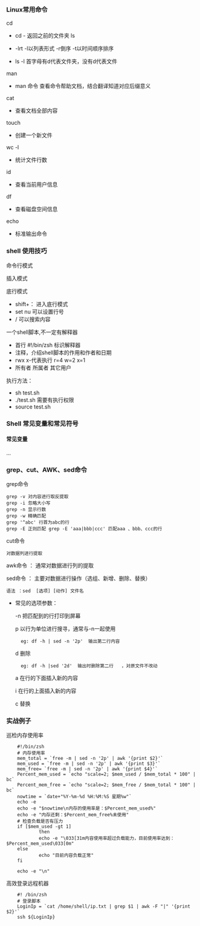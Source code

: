 ### Linux常用命令

cd 

* cd - 返回之前的文件夹
ls

* -lrt -l以列表形式 -r倒序 -t以时间顺序排序
* ls -l 首字母有d代表文件夹，没有d代表文件

man 

*  man 命令  查看命令帮助文档，结合翻译知道对应后缀意义

cat
 
 * 查看文档全部内容

touch
 
 * 创建一个新文件

wc -l
 
 * 统计文件行数

id

* 查看当前用户信息

df

* 查看磁盘空间信息

echo

* 标准输出命令

### shell 使用技巧

命令行模式

插入模式

底行模式

* shift+： 进入底行模式
* set nu 可以设置行号
* / 可以搜索内容

一个shell脚本,不一定有解释器

* 首行 #!/bin/zsh 标识解释器
* 注释，介绍shell脚本的作用和作者和日期
* rwx x-代表执行 r=4 w=2 x=1
* 所有者 所属者 其它用户

执行方法：

* sh test.sh
* ./test.sh 需要有执行权限
* source test.sh

### Shell 常见变量和常见符号

#### 常见变量

...

### grep、cut、AWK、sed命令

grep命令

```
grep -v 对内容进行取反提取
grep -i 忽略大小写
grep -n 显示行数
grep -w 精确匹配
grep '^abc' 行首为abc的行
grep -E 正则匹配 grep -E 'aaa|bbb|ccc' 匹配aaa 、bbb、ccc的行
```

cut命令

	对数据列进行提取

awk命令 ： 通常对数据进行列的提取

sed命令 ： 主要对数据进行操作（选组、新增、删除、替换）

	语法 ：sed  [选项] [动作] 文件名
	
* 常见的选项参数：
	
	-n  把匹配到的行打印到屏幕
	
	p 以行为单位进行搜寻，通常与-n一起使用
	
		eg: df -h | sed -n '2p'  输出第二行内容
	
	d 删除
	
		eg: df -h |sed '2d'  输出时删除第二行	，对原文件不改动
		
	a 在行的下面插入新的内容
	
	i 在行的上面插入新的内容
	
	c 替换
	
### 实战例子

巡检内存使用率

```
	#!/bin/zsh
	# 内存使用率
	mem_total = `free -m | sed -n '2p' | awk '{print $2}'`
	mem_used = `free -m | sed -n '2p' | awk '{print $3}'`
	mem_free= `free -m | sed -n '2p' | awk '{print $4}'`
	Percent_mem_used = `echo "scale=2; $mem_used / $mem_total * 100" | bc`
	Percent_mem_free = `echo "scale=2; $mem_free / $mem_total * 100" | bc`
	nowtime = `date+"%Y-%m-%d %H:%M:%S 星期%w"`
	echo -e
	echo -e "$nowtime\n内存的使用率是：$Percent_mem_used%"
	echo -e "内存还剩：$Percent_mem_free%未使用"
	# 检查负载是否有压力
	if [$mem_used -gt 1]
			then
			echo -e "\033[31m内容使用率超过负载能力，目前使用率达到：$Percent_mem_used\033[0m"
	else
			echo "目前内容负载正常"
	fi
	
	echo -e "\n"
```

高效登录远程机器

```
	#! /bin/zsh
	# 登录脚本
	LoginIp = `cat /home/shell/ip.txt | grep $1 | awk -F "|" '{print $2}'`
	ssh ${LoginIp}
```

